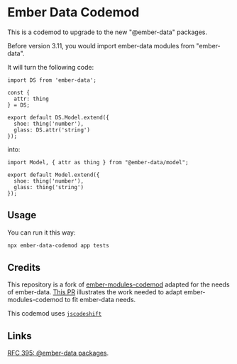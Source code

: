 # Ember Data Codemod

This is a codemod to upgrade to the new "@ember-data" packages.

Before version 3.11, you would import ember-data modules from "ember-data".

It will turn the following code:
```
import DS from 'ember-data';

const {
  attr: thing
} = DS;

export default DS.Model.extend({
  shoe: thing('number'),
  glass: DS.attr('string')
});
```
into:
```
import Model, { attr as thing } from "@ember-data/model";

export default Model.extend({
  shoe: thing('number'),
  glass: thing('string')
});
```

## Usage

You can run it this way: 
```sh
npx ember-data-codemod app tests
```

## Credits

This repository is a fork of [ember-modules-codemod](https://github.com/ember-cli/ember-modules-codemod) adapted for the needs of ember-data. [This PR](https://github.com/dcyriller/ember-data-codemod/pull/1) illustrates the work needed to adapt ember-modules-codemod to fit ember-data needs.

This codemod uses [`jscodeshift`](https://github.com/facebook/jscodeshift)

## Links

[RFC 395: @ember-data packages](https://github.com/emberjs/rfcs/pull/395).
